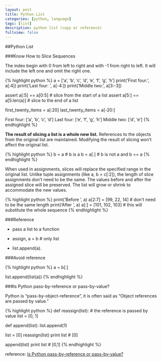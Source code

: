```yaml
---
layout: post
title: Python List
categories: [python, language]
tags: [list]
description: python list (copy or reference)
fullview: false
---
```


##Python List

###Know How to Slice Sequences

The index begin with 0 from left to right and with -1 from right to left. It will include the left one and omit the right one.

{% highlight python %}
a = [‘a’, ‘b’, ‘c’, ‘d’, ‘e’, ‘f’, ‘g’, ‘h’]print(‘First four:’, a[:4])print(‘Last four: ’, a[-4:])print(‘Middle two:’, a[3:-3])
assert a[:5] == a[0:5]  # slice from the start of a list
assert a[5:] == a[5:len(a)]  # slice to the end of a listfirst_twenty_items = a[:20]last_twenty_items = a[-20:]
>>>First four: [‘a’, ‘b’, ‘c’, ‘d’]Last four:  [‘e’, ‘f’, ‘g’, ‘h’]Middle two: [‘d’, ‘e’]
{% endhighlight %}

**The result of slicing a list is a whole new list.** References to the objects from the original list are maintained. Modifying the result of slicing won’t affect the original list.

{% highlight python %}
b = a  # b is a
b = a[:] # b is not a and b == a 
{% endhighlight %}


When used in assignments, slices will replace the specified range in the original list. Unlike tuple assignments (like a, b = c[:2]), the length of slice assignments don’t need to be the same. The values before and after the assigned slice will be preserved. The list will grow or shrink to accommodate the new values.

{% highlight python %}
print(‘Before ’, a)a[2:7] = [99, 22, 14]  # don't need to be the same lengthprint(‘After  ’, a)
a[:] = [101, 102, 103] # this will substitute the whole sequence
{% endhighlight %}

###Reference

* pass a list to a function

* assign, a = b # only list 

* list.append(a).

###Avoid reference

{% highlight python %}
a = b[:]

list.append(list(a))
{% endhighlight %}

###Is Python pass-by-reference or pass-by-value?

Python is “pass-by-object-reference”, it is often said as “Object references are passed by value.”

{% highlight python %}
def reassign(list):    # the reference is passed by value 
  list = [0, 1]

def append(list):
  list.append(1)

list = [0]
reassign(list)
print list   #  [0]

append(list)
print list # [0,1]
{% endhighlight %}

reference:
[Is Python pass-by-reference or pass-by-value?](http://robertheaton.com/2014/02/09/pythons-pass-by-object-reference-as-explained-by-philip-k-dick/)

